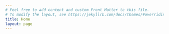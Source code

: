```yaml
---
# Feel free to add content and custom Front Matter to this file.
# To modify the layout, see https://jekyllrb.com/docs/themes/#overriding-theme-defaults
title: Home
layout: page
---
```

<link href="https://fonts.googleapis.com/css2?family=Roboto:wght@400;700&display=swap">

<style>
body {
  font-family: 'Roboto', sans-serif;
}


html #masthead{
	
}

html .initial-content{
	height: 50;
}

</style>
